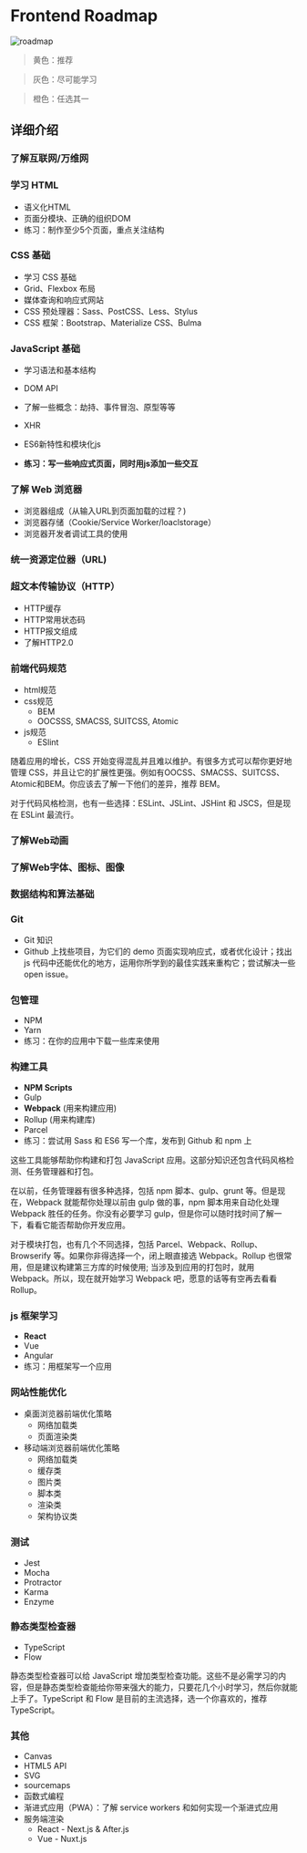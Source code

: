 # Frontend Roadmap
![roadmap](./img/roadmap.png)

> 黄色：推荐

> 灰色：尽可能学习

> 橙色：任选其一

## 详细介绍

### 了解互联网/万维网

### 学习 HTML

+ 语义化HTML
+ 页面分模块、正确的组织DOM
+ 练习：制作至少5个页面，重点关注结构

### CSS 基础

+ 学习 CSS 基础
+ Grid、Flexbox 布局
+ 媒体查询和响应式网站
+ CSS 预处理器：Sass、PostCSS、Less、Stylus
+ CSS 框架：Bootstrap、Materialize CSS、Bulma

### JavaScript 基础

+ 学习语法和基本结构
+ DOM API
+ 了解一些概念：劫持、事件冒泡、原型等等
+ XHR
+ ES6新特性和模块化js

+ **练习：写一些响应式页面，同时用js添加一些交互**

### 了解 Web 浏览器

+ 浏览器组成（从输入URL到页面加载的过程？)
+ 浏览器存储（Cookie/Service Worker/loaclstorage）
+ 浏览器开发者调试工具的使用

### 统一资源定位器（URL)

### 超文本传输协议（HTTP）

+ HTTP缓存
+ HTTP常用状态码
+ HTTP报文组成
+ 了解HTTP2.0

### 前端代码规范

+ html规范
+ css规范
    + BEM
    + OOCSSS, SMACSS, SUITCSS, Atomic
+ js规范
    + ESlint

随着应用的增长，CSS 开始变得混乱并且难以维护。有很多方式可以帮你更好地管理 CSS，并且让它的扩展性更强。例如有OOCSS、SMACSS、SUITCSS、Atomic和BEM。你应该去了解一下他们的差异，推荐 BEM。

对于代码风格检测，也有一些选择：ESLint、JSLint、JSHint 和 JSCS，但是现在 ESLint 最流行。

### 了解Web动画

### 了解Web字体、图标、图像

### 数据结构和算法基础

### Git

+ Git 知识
+ Github 上找些项目，为它们的 demo 页面实现响应式，或者优化设计；找出 js 代码中还能优化的地方，运用你所学到的最佳实践来重构它；尝试解决一些 open issue。

### 包管理

+ NPM
+ Yarn
+ 练习：在你的应用中下载一些库来使用

### 构建工具

+ **NPM Scripts**
+ Gulp
+ **Webpack** (用来构建应用)
+ Rollup (用来构建库)
+ Parcel
+ 练习：尝试用 Sass 和 ES6 写一个库，发布到 Github 和 npm 上

这些工具能够帮助你构建和打包 JavaScript 应用。这部分知识还包含代码风格检测、任务管理器和打包。

在以前，任务管理器有很多种选择，包括 npm 脚本、gulp、grunt 等。但是现在，Webpack 就能帮你处理以前由 gulp 做的事，npm 脚本用来自动化处理 Webpack 胜任的任务。你没有必要学习 gulp，但是你可以随时找时间了解一下，看看它能否帮助你开发应用。

对于模块打包，也有几个不同选择，包括 Parcel、Webpack、Rollup、Browserify 等。如果你非得选择一个，闭上眼直接选 Webpack。Rollup 也很常用，但是建议构建第三方库的时候使用; 当涉及到应用的打包时，就用 Webpack。所以，现在就开始学习 Webpack 吧，愿意的话等有空再去看看 Rollup。


### js 框架学习

+ **React**
+ Vue
+ Angular
+ 练习：用框架写一个应用

### 网站性能优化

+ 桌面浏览器前端优化策略
    + 网络加载类
    + 页面渲染类
+ 移动端浏览器前端优化策略
    + 网络加载类
    + 缓存类
    + 图片类
    + 脚本类
    + 渲染类
    + 架构协议类

### 测试

+ Jest
+ Mocha
+ Protractor
+ Karma
+ Enzyme

### 静态类型检查器

+ TypeScript
+ Flow

静态类型检查器可以给 JavaScript 增加类型检查功能。这些不是必需学习的内容，但是静态类型检查能给你带来强大的能力，只要花几个小时学习，然后你就能上手了。TypeScript 和 Flow 是目前的主流选择，选一个你喜欢的，推荐 TypeScript。

### 其他

+ Canvas
+ HTML5 API
+ SVG
+ sourcemaps
+ 函数式编程
+ 渐进式应用（PWA）：了解 service workers 和如何实现一个渐进式应用
+ 服务端渲染
    + React - Next.js & After.js
    + Vue - Nuxt.js
